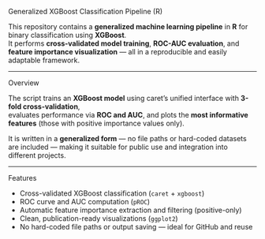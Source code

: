  Generalized XGBoost Classification Pipeline (R)

This repository contains a **generalized machine learning pipeline** in **R** for binary classification using **XGBoost**.  
It performs **cross-validated model training**, **ROC-AUC evaluation**, and **feature importance visualization** — all in a reproducible and easily adaptable framework.

---

Overview

The script trains an **XGBoost model** using caret’s unified interface with **3-fold cross-validation**,  
evaluates performance via **ROC and AUC**, and plots the **most informative features** (those with positive importance values only).

It is written in a **generalized form** — no file paths or hard-coded datasets are included — making it suitable for public use and integration into different projects.

---

 Features

- Cross-validated XGBoost classification (`caret` + `xgboost`)
- ROC curve and AUC computation (`pROC`)
- Automatic feature importance extraction and filtering (positive-only)
- Clean, publication-ready visualizations (`ggplot2`)
- No hard-coded file paths or output saving — ideal for GitHub and reuse
